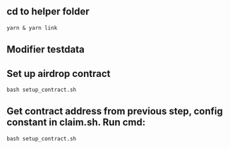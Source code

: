 ## cd to helper folder
```
yarn & yarn link
```

## Modifier testdata

## Set up airdrop contract
```
bash setup_contract.sh
```

## Get contract address from previous step, config constant in claim.sh. Run cmd:
```
bash setup_contract.sh
```